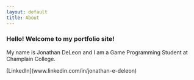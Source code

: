 ```yaml
---
layout: default
title: About
---
```

### Hello! Welcome to my portfolio site! 

<p>My name is Jonathan DeLeon and I am a Game Programming Student at Champlain College.</p>
[LinkedIn](www.linkedin.com/in/jonathan-e-deleon)
